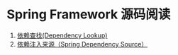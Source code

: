 # Spring Framework 源码阅读
1. [依赖查找(Dependency Lookup)](https://github.com/dibt/spring-framework/blob/master/md/Dependency%20Lookup.md)
2. [依赖注入来源（Spring Dependency Source）](https://github.com/dibt/spring-framework/blob/master/md/Dependency%20Source.md)


